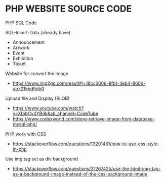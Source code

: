 # PHP WEBSITE SOURCE CODE
PHP SQL Code

SQL-Insert-Data (already have)
- Announcement
- Artwork
- Event
- Exhibition
- Ticket

Website for convert the image
- https://www.img2go.com/result#j=18cc3606-8fb1-4eb4-860d-ab7215bd9db0 

Upload file and Display (BLOB)
- https://www.youtube.com/watch?v=XfobCv4YBdk&ab_channel=CodeTube
- https://www.codexworld.com/store-retrieve-image-from-database-mysql-php/

PHP work with CSS
- https://stackoverflow.com/questions/13201451/how-to-use-css-style-in-php

Use img tag set as div background
- https://stackoverflow.com/questions/31267425/use-the-html-img-tag-as-a-background-image-instead-of-the-css-background-image
